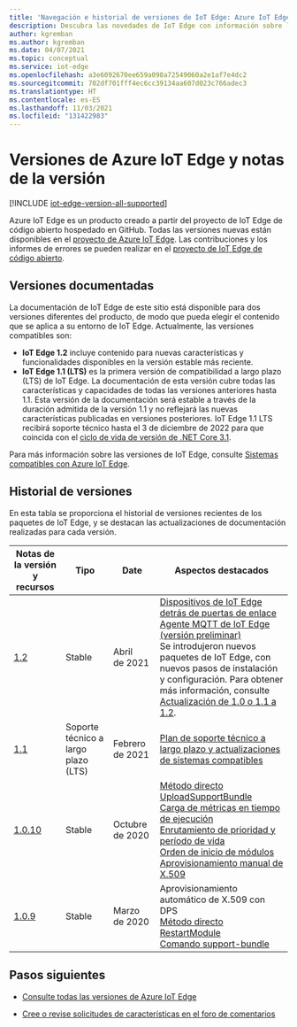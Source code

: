 ```yaml
---
title: 'Navegación e historial de versiones de IoT Edge: Azure IoT Edge'
description: Descubra las novedades de IoT Edge con información sobre las nuevas características y funcionalidades de las versiones más recientes.
author: kgremban
ms.author: kgremban
ms.date: 04/07/2021
ms.topic: conceptual
ms.service: iot-edge
ms.openlocfilehash: a3e6092670ee659a098a72549060a2e1af7e4dc2
ms.sourcegitcommit: 702df701fff4ec6cc39134aa607d023c766adec3
ms.translationtype: HT
ms.contentlocale: es-ES
ms.lasthandoff: 11/03/2021
ms.locfileid: "131422983"
---
```

# <a name="azure-iot-edge-versions-and-release-notes"></a>Versiones de Azure IoT Edge y notas de la versión

[!INCLUDE [iot-edge-version-all-supported](../../includes/iot-edge-version-all-supported.md)]

Azure IoT Edge es un producto creado a partir del proyecto de IoT Edge de código abierto hospedado en GitHub. Todas las versiones nuevas están disponibles en el [proyecto de Azure IoT Edge](https://github.com/Azure/azure-iotedge). Las contribuciones y los informes de errores se pueden realizar en el [proyecto de IoT Edge de código abierto](https://github.com/Azure/iotedge).

## <a name="documented-versions"></a>Versiones documentadas

La documentación de IoT Edge de este sitio está disponible para dos versiones diferentes del producto, de modo que pueda elegir el contenido que se aplica a su entorno de IoT Edge. Actualmente, las versiones compatibles son:

* **IoT Edge 1.2** incluye contenido para nuevas características y funcionalidades disponibles en la versión estable más reciente.
* **IoT Edge 1.1 (LTS)** es la primera versión de compatibilidad a largo plazo (LTS) de IoT Edge. La documentación de esta versión cubre todas las características y capacidades de todas las versiones anteriores hasta 1.1. Esta versión de la documentación será estable a través de la duración admitida de la versión 1.1 y no reflejará las nuevas características publicadas en versiones posteriores. IoT Edge 1.1 LTS recibirá soporte técnico hasta el 3 de diciembre de 2022 para que coincida con el [ciclo de vida de versión de .NET Core 3.1](https://dotnet.microsoft.com/platform/support/policy/dotnet-core).

Para más información sobre las versiones de IoT Edge, consulte [Sistemas compatibles con Azure IoT Edge](support.md).

## <a name="version-history"></a>Historial de versiones

En esta tabla se proporciona el historial de versiones recientes de los paquetes de IoT Edge, y se destacan las actualizaciones de documentación realizadas para cada versión.

| Notas de la versión y recursos | Tipo | Date | Aspectos destacados |
| ------------------------ | ---- | ---- | ---------- |
| [1.2](https://github.com/Azure/azure-iotedge/releases/tag/1.2.0) | Stable | Abril de 2021 | [Dispositivos de IoT Edge detrás de puertas de enlace](how-to-connect-downstream-iot-edge-device.md?view=iotedge-2020-11&preserve-view=true)<br>[Agente MQTT de IoT Edge (versión preliminar)](how-to-publish-subscribe.md?view=iotedge-2020-11&preserve-view=true)<br>Se introdujeron nuevos paquetes de IoT Edge, con nuevos pasos de instalación y configuración. Para obtener más información, consulte [Actualización de 1.0 o 1.1 a 1.2](how-to-update-iot-edge.md#special-case-update-from-10-or-11-to-12).
| [1.1](https://github.com/Azure/azure-iotedge/releases/tag/1.1.0) | Soporte técnico a largo plazo (LTS) | Febrero de 2021 | [Plan de soporte técnico a largo plazo y actualizaciones de sistemas compatibles](support.md) |
| [1.0.10](https://github.com/Azure/azure-iotedge/releases/tag/1.0.10) | Stable | Octubre de 2020 | [Método directo UploadSupportBundle](how-to-retrieve-iot-edge-logs.md#upload-support-bundle-diagnostics)<br>[Carga de métricas en tiempo de ejecución](how-to-access-built-in-metrics.md)<br>[Enrutamiento de prioridad y período de vida](module-composition.md#priority-and-time-to-live)<br>[Orden de inicio de módulos](module-composition.md#configure-modules)<br>[Aprovisionamiento manual de X.509](how-to-provision-single-device-linux-x509.md) |
| [1.0.9](https://github.com/Azure/azure-iotedge/releases/tag/1.0.9) | Stable | Marzo de 2020 | Aprovisionamiento automático de X.509 con DPS<br>[Método directo RestartModule](how-to-edgeagent-direct-method.md#restart-module)<br>[Comando support-bundle](troubleshoot.md#gather-debug-information-with-support-bundle-command) |

## <a name="next-steps"></a>Pasos siguientes

* [Consulte todas las versiones de Azure IoT Edge](https://github.com/Azure/azure-iotedge/releases)

* [Cree o revise solicitudes de características en el foro de comentarios](https://feedback.azure.com/d365community/forum/0e2fff5d-f524-ec11-b6e6-000d3a4f0da0)
